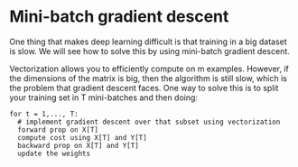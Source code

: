 # Mini-batch gradient descent

One thing that makes deep learning difficult is that training in a big dataset is slow. We will see how to solve this by using mini-batch gradient descent.

Vectorization allows you to efficiently compute on m examples. However, if the dimensions of the matrix is big, then the algorithm is still slow, which is the problem that gradient descent faces. One way to solve this is to split your training set in T mini-batches and then doing:

```
for t = 1,..., T:
  # implement gradient descent over that subset using vectorization
  forward prop on X[T]
  compute cost using X[T] and Y[T]
  backward prop on X[T] and Y[T]
  update the weights
```
